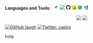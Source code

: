 **Languages and Tools:** &nbsp;
<code><img height="15" src="https://raw.githubusercontent.com/github/explore/80688e429a7d4ef2fca1e82350fe8e3517d3494d/topics/python/python.png"></code>
<code><img height="15" src="https://seeklogo.com/images/C/csharp-logo-58C6C6F67A-seeklogo.com.png"></code>
<code><img height="15" src="https://raw.githubusercontent.com/github/explore/78df643247d429f6cc873026c0622819ad797942/topics/github/github.png"></code>
<code><img height="15" src="https://raw.githubusercontent.com/github/explore/80688e429a7d4ef2fca1e82350fe8e3517d3494d/topics/javascript/javascript.png"></code>
<code><img height="15" src="https://raw.githubusercontent.com/github/explore/80688e429a7d4ef2fca1e82350fe8e3517d3494d/topics/nodejs/nodejs.png"></code>
<code><img height="15" src="https://raw.githubusercontent.com/github/explore/80688e429a7d4ef2fca1e82350fe8e3517d3494d/topics/visual-studio-code/visual-studio-code.png"></code>

<p align="center">
  <img align="center" src="https://github-readme-stats.vercel.app/api/top-langs/?username=Iaugh&&hide_langs_below=1&layout=compact" />
  <img align="center" src="https://github-readme-stats.vercel.app/api?username=Iaugh&show_icons=true&line_height=21"/>
</p>

[![GitHub Iaugh](https://img.shields.io/github/followers/Iaugh?label=follow&style=social)](https://github.com/tobbyy)
[![Twitter: capirs](https://img.shields.io/twitter/follow/capirs?style=social)](https://twitter.com/capirs)

<p> hola </p>
